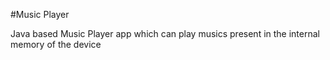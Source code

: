 #Music Player 

Java based Music Player app which can play musics present in the internal memory of the device 
